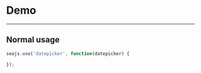 # Demo

---

## Normal usage

````javascript
seajs.use('datepicker', function(datepicker) {

});
````
